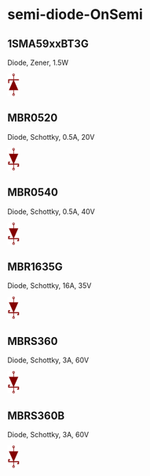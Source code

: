 # semi-diode-OnSemi

## 1SMA59xxBT3G
Diode, Zener, 1.5W

![1SMA59xxBT3G__1__1](images/semi-diode-OnSemi__1SMA59xxBT3G__1__1.png?raw=true) 

## MBR0520
Diode, Schottky, 0.5A, 20V

![MBR0520__1__1](images/semi-diode-OnSemi__MBR0520__1__1.png?raw=true) 

## MBR0540
Diode, Schottky, 0.5A, 40V

![MBR0540__1__1](images/semi-diode-OnSemi__MBR0540__1__1.png?raw=true) 

## MBR1635G
Diode, Schottky, 16A, 35V

![MBR1635G__1__1](images/semi-diode-OnSemi__MBR1635G__1__1.png?raw=true) 

## MBRS360
Diode, Schottky, 3A, 60V

![MBRS360__1__1](images/semi-diode-OnSemi__MBRS360__1__1.png?raw=true) 

## MBRS360B
Diode, Schottky, 3A, 60V

![MBRS360B__1__1](images/semi-diode-OnSemi__MBRS360B__1__1.png?raw=true) 

